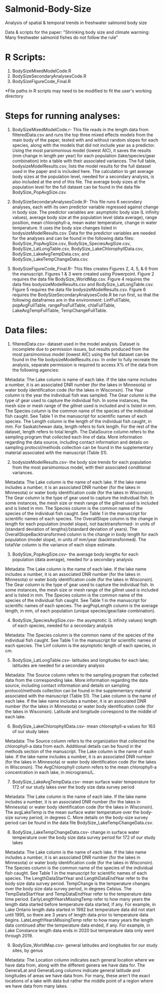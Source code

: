 # Salmonid-Body-Size
Analysis of spatial &amp; temporal trends in freshwater salmonid body size

Data & scripts for the paper: "Shrinking body size and climate warming: Many freshwater salmonid fishes do not follow the rule"

# R Scripts:
1) BodySizeMixedModelCode.R
2) BodySizeSecondaryAnalysesCode.R
3) BodySizeFigureCode_Final.R

*File paths in R scripts may need to be modified to fit the user's working directory

# Steps for running analyses:
1) BodySizeMixedModelCode.r- This file reads in the length data from filteredData.csv and runs the top three mixed effects models from the main body of the paper, tested with and without random slopes for each species, along with the models that did not include year as a predictor. Using the most parsimonious model (lowest AIC), it saves the results (mm change in length per year) for each population (lake/species/gear combination) into a table with their associated variances. The full table,  bodysizeModelResults.csv, lists the model results for the full dataset used in the paper and is included here. The calculation to get average body sizes at the population level, needed for a secondary analysis, is also included at the end of this file. The average body sizes at the population level for the full dataset can be found in the data file BodySize_PopAvgSize.csv.

2) BodySizeSecondaryAnalysesCode.R- This file runs 6 secondary analyses, each with its own predictor variable regressed against change in body size. The predictor variables are: asymptotic body size (L infinity values), average body size at the population level (data average), range position, mean chlorophyll-a, mean water temperature, change in water temperature. It uses the body size changes listed in bodysizeModelResults.csv. Data for the predictor variables are needed for the analyses and can be found in the following data files: BodySize_PopAvgSize.csv, BodySize_SpeciesAvgSize.csv, BodySize_LatLongTable.csv, BodySize_LakeChlorophyllData.csv, BodySize_LakeAvgTempData.csv, and BodySize_LakeTempChangeData.csv.

3) BodySizeFigureCode_Final.R- This files creates Figures 2, 4, 5, & 6 from the manuscript. Figures 1 & 3 were created using Powerpoint. Figure 2 requires the data file BodySize_WorldMap.csv. Figure 4 requires the data files bodysizeModelResults.csv and BodySize_LatLongTable.csv. Figure 5 requires the data file bodysizeModelResults.csv. Figure 6 requires the BodySizeSecondaryAnalysesCode.R be run first, so that the following dataframes are in the environment: LinfFullTable, popAvgFullTable, rangePosFullTable, chlaFullTable, LakeAvgTempFullTable, TempChangeFullTable.


# Data files:
1) filteredData.csv- dataset used in the model analysis. Dataset is incomplete due to permission issues, but results produced from the most parsimonious model (lowest AIC) using the full dataset can be found in the file bodysizeModelResults.csv. In order to fully recreate the analysis, separate permission is required to access X% of the data from the following agencies:


Metadata: The Lake column is name of each lake. If the lake name includes a number, it is an associated DNR number (for the lakes in Minnesota) or water body identification code (for the lakes in Wisconsin). The Year column is the year the individual fish was sampled. The Gear column is the type of gear used to capture the individual fish. In some instances, the mesh size or mesh range of the gillnet used is included and is listed in mm. The Species column is the common name of the species of the individual fish caught. See Table 1 in the manuscript for scientific names of each species. The Length column is the length of the individual fish caught, in mm. For Saskatchewan data, length refers to fork length. For the rest of the dataset, length refers to total length. The DataSource column refers to the sampling program that collected each line of data. More information regarding the data source, including contact information and details on sampling protocol/methods collection can be found in the supplementary material associated with the manuscript (Table S1).


2) bodysizeModelResults.csv- the body size trends for each population from the most parsimonious model, with their associated conditional variances. 

Metadata: The Lake column is the name of each lake. If the lake name includes a number, it is an associated DNR number (for the lakes in Minnesota) or water body identification code (for the lakes in Wisconsin). The Gear column is the type of gear used to capture the individual fish. In some instances, the mesh size or mesh range of the gillnet used is included and is listed in mm. The Species column is the common name of the species of the individual fish caught. See Table 1 in the manuscript for scientific names of each species. The OverallSlope column is the change in length for each population (model slope), not backtransformed- in units of (standard deviation of lengths)/(standard deviation of years). The OverallSlopeBacktransformed column is the change in body length for each population (model slope), in units of mm/year (backtransformed). The totalVar column is the variance of each slope estimate.


3) BodySize_PopAvgSize.csv- the average body lengths for each population (data average), needed for a secondary analysis

Metadata: The Lake column is the name of each lake. If the lake name includes a number, it is an associated DNR number (for the lakes in Minnesota) or water body identification code (for the lakes in Wisconsin). The Gear column is the type of gear used to capture the individual fish. In some instances, the mesh size or mesh range of the gillnet used is included and is listed in mm. The Species column is the common name of the species of the individual fish caught. See Table 1 in the manuscript for scientific names of each species. The avgPopLength column is the average length, in mm, of each population (unique species/gear/lake combination).


4) BodySize_SpeciesAvgSize.csv- the asymptotic (L infinity values) length of each species, needed for a secondary analysis

Metadata: The Species column is the common name of the species of the individual fish caught. See Table 1 in the manuscript for scientific names of each species. The Linf column is the asymptotic length of each species, in cm.


5) BodySize_LatLongTable.csv- latitudes and longitudes for each lake; latitudes are needed for a secondary analysis

Metadata: The Source column refers to the sampling program that collected data from the corresponding lake. More information regarding the data source, including contact information and details on sampling protocol/methods collection can be found in the supplementary material associated with the manuscript (Table S1). The Lake column is the name of each lake. If the lake name includes a number, it is an associated DNR number (for the lakes in Minnesota) or water body identification code (for the lakes in Wisconsin). Latitude and longitude correspond to the middle of each lake.


6) BodySize_LakeChlorophyllData.csv- mean chlorophyll-a values for 163 of our study lakes

Metadata: The Source column refers to the organization that collected the chlorophyll-a data from each. Additional details can be found in the methods section of the manuscript. The Lake column is the name of each lake. If the lake name includes a number, it is an associated DNR number (for the lakes in Minnesota) or water body identification code (for the lakes in Wisconsin). The AvgChlorophyll column refers to the mean chlorophyll-a concentration in each lake, in micrograms/L.


7) BodySize_LakeAvgTempData.csv- mean surface water temperature for 172 of our study lakes over the body size data survey period

Metadata: The Lake column is the name of each lake. If the lake name includes a number, it is an associated DNR number (for the lakes in Minnesota) or water body identification code (for the lakes in Wisconsin). The avgLakeTemp is the mean surface water temperature over the body-size survey period, in degrees C. More details on the body-size survey period can be found in the data file BodySize_LakeTempChangeData.csv.


8) BodySize_LakeTempChangeData.csv- change in surface water temperature over the body size data survey period for 172 of our study lakes

Metadata: The Lake column is the name of each lake. If the lake name includes a number, it is an associated DNR number (for the lakes in Minnesota) or water body identification code (for the lakes in Wisconsin). The Species column is the common name of the species of the individual fish caught. See Table 1 in the manuscript for scientific names of each species. The LengthDataStartYear and LengthDataEndYear refer to the body size data survey period. TempChange is the temperature changes over the body size data survey period, in degrees Celsius. The TempDataStartYear and TempDataEndYear refer to the temperature data time period. EarlyLengthYearsMissingTemp refer to how many years the length data started before temperature data started, if any. For example, in Lake Ontario length data started in 1992 but temperature data did not start until 1995, so there are 3 years of length data prior to temperature data begins. LateLengthYearsMissingTemp refer to how many years the length data continued after the temperature data ended, if any. For example, in Lake Constance length data ends in 2020 but temperature data only went through 2019.

9) BodySize_WorldMap.csv- general latitudes and longitudes for our study sites, by genus

Metadata: The Location column indicates each general location where we have data from, along with the different genera we have data for. The GeneralLat and GeneralLong columns indicate general latitude and longitudes of areas we have data from. For many, these aren't the exact locations of a lake with data but rather the middle point of a region where we have data from many lakes.
